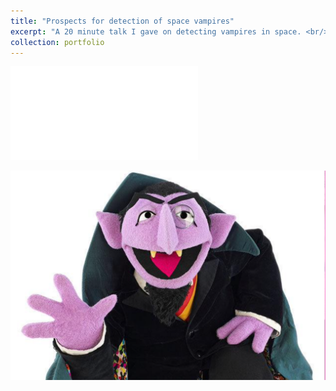 ```yaml
---
title: "Prospects for detection of space vampires"
excerpt: "A 20 minute talk I gave on detecting vampires in space. <br/><img src='/images/500x300.png'>"
collection: portfolio
---
```


![Space Vampires talk](spacevampires.pdf)

<a href="spacevampires.pdf" class="image fit"><img src="count.png" alt=""></a>
